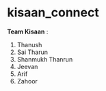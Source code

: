 # kisaan_connect
<strong>Team Kisaan</strong> :
<br>
1) Thanush
2) Sai Tharun
3) Shanmukh Thanrun
4) Jeevan
5) Arif
6) Zahoor
